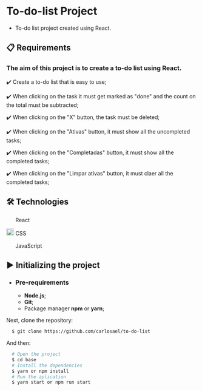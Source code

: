 # To-do-list Project

- To-do list project created using React.

## 📋 Requirements

### The aim of this project is to create a to-do list using React.

✔️ Create a to-do list that is easy to use;

✔️ When clicking on the task it must get marked as "done" and the count on the total must be subtracted;

✔️ When clicking on the "X" button, the task must be deleted;

✔️ When clicking on the "Ativas" button, it must show all the uncompleted tasks;

✔️ When clicking on the "Completadas" button, it must show all the completed tasks;

✔️ When clicking on the "Limpar ativas" button, it must claer all the completed tasks;

## 🛠 Technologies

<img src="https://upload.wikimedia.org/wikipedia/commons/thumb/a/a7/React-icon.svg/1200px-React-icon.svg.png" width="20" height="16" /> React

<img src="https://www.pinclipart.com/picdir/middle/175-1759459_eng-a-med-kamel-frameworks-css-css-logo.png" width="20" height="18" /> CSS

<img src="https://www.kindpng.com/picc/m/67-678384_transparent-javascript-icon-png-png-download.png" width="16" height="16" /> &nbsp;JavaScript

## ▶️ Initializing the project

- ### **Pre-requirements**

  - **Node.js**;
  - **Git**;
  - Package manager **npm** or **yarn**;

Next, clone the repository:

```sh
  $ git clone https://github.com/carlosael/to-do-list
```

And then:

```sh
  # Open the project
  $ cd base
  # Install the dependencies
  $ yarn or npm install
  # Run the aplication
  $ yarn start or npm run start
```
